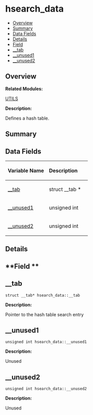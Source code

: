 # hsearch\_data<a name="ZH-CN_TOPIC_0000001055518134"></a>

-   [Overview](#section171537999165636)
-   [Summary](#section1619876085165636)
-   [Data Fields](#pub-attribs)
-   [Details](#section55602932165636)
-   [Field](#section536323918165636)
-   [\_\_tab](#a2189cb791e42e88e853d69a7dbfd1ecf)
-   [\_\_unused1](#ac40494a15bda87ccf9fa80fdb2908055)
-   [\_\_unused2](#ab945d2c365e3802cf5bbf6fcdf8d0241)

## **Overview**<a name="section171537999165636"></a>

**Related Modules:**

[UTILS](UTILS.md)

**Description:**

Defines a hash table. 

## **Summary**<a name="section1619876085165636"></a>

## Data Fields<a name="pub-attribs"></a>

<a name="table907110375165636"></a>
<table><thead align="left"><tr id="row132269973165636"><th class="cellrowborder" valign="top" width="50%" id="mcps1.1.3.1.1"><p id="p230061215165636"><a name="p230061215165636"></a><a name="p230061215165636"></a>Variable Name</p>
</th>
<th class="cellrowborder" valign="top" width="50%" id="mcps1.1.3.1.2"><p id="p1025586380165636"><a name="p1025586380165636"></a><a name="p1025586380165636"></a>Description</p>
</th>
</tr>
</thead>
<tbody><tr id="row1338507348165636"><td class="cellrowborder" valign="top" width="50%" headers="mcps1.1.3.1.1 "><p id="p359876180165636"><a name="p359876180165636"></a><a name="p359876180165636"></a><a href="hsearch_data.md#a2189cb791e42e88e853d69a7dbfd1ecf">__tab</a></p>
</td>
<td class="cellrowborder" valign="top" width="50%" headers="mcps1.1.3.1.2 "><p id="p1435998518165636"><a name="p1435998518165636"></a><a name="p1435998518165636"></a>struct __tab * </p>
</td>
</tr>
<tr id="row1909568013165636"><td class="cellrowborder" valign="top" width="50%" headers="mcps1.1.3.1.1 "><p id="p193097212165636"><a name="p193097212165636"></a><a name="p193097212165636"></a><a href="hsearch_data.md#ac40494a15bda87ccf9fa80fdb2908055">__unused1</a></p>
</td>
<td class="cellrowborder" valign="top" width="50%" headers="mcps1.1.3.1.2 "><p id="p1546700218165636"><a name="p1546700218165636"></a><a name="p1546700218165636"></a>unsigned int </p>
</td>
</tr>
<tr id="row1286690155165636"><td class="cellrowborder" valign="top" width="50%" headers="mcps1.1.3.1.1 "><p id="p2142292506165636"><a name="p2142292506165636"></a><a name="p2142292506165636"></a><a href="hsearch_data.md#ab945d2c365e3802cf5bbf6fcdf8d0241">__unused2</a></p>
</td>
<td class="cellrowborder" valign="top" width="50%" headers="mcps1.1.3.1.2 "><p id="p630206125165636"><a name="p630206125165636"></a><a name="p630206125165636"></a>unsigned int </p>
</td>
</tr>
</tbody>
</table>

## **Details**<a name="section55602932165636"></a>

## **Field **<a name="section536323918165636"></a>

## \_\_tab<a name="a2189cb791e42e88e853d69a7dbfd1ecf"></a>

```
struct __tab* hsearch_data::__tab
```

 **Description:**

Pointer to the hash table search entry 

## \_\_unused1<a name="ac40494a15bda87ccf9fa80fdb2908055"></a>

```
unsigned int hsearch_data::__unused1
```

 **Description:**

Unused 

## \_\_unused2<a name="ab945d2c365e3802cf5bbf6fcdf8d0241"></a>

```
unsigned int hsearch_data::__unused2
```

 **Description:**

Unused 

